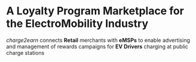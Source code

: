 # A Loyalty Program Marketplace for the ElectroMobility Industry

*charge2earn* connects **Retail** merchants with **eMSPs** to enable advertising and management of rewards campaigns for **EV Drivers** charging at public charge stations
